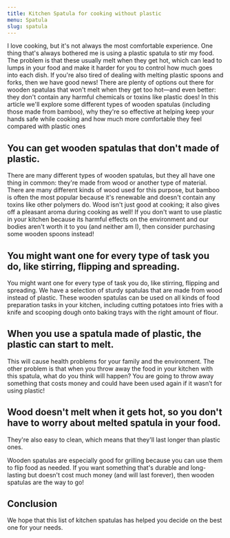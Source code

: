 ```yaml
---
title: Kitchen Spatula for cooking without plastic
menu: Spatula
slug: spatula
---
```

I love cooking, but it's not always the most comfortable experience. One thing that's always bothered me is using a plastic spatula to stir my food. The problem is that these usually melt when they get hot, which can lead to lumps in your food and make it harder for you to control how much goes into each dish. If you're also tired of dealing with melting plastic spoons and forks, then we have good news! There are plenty of options out there for wooden spatulas that won't melt when they get too hot—and even better: they don't contain any harmful chemicals or toxins like plastic does! In this article we'll explore some different types of wooden spatulas (including those made from bamboo), why they're so effective at helping keep your hands safe while cooking and how much more comfortable they feel compared with plastic ones

## You can get wooden spatulas that don't made of plastic.

There are many different types of wooden spatulas, but they all have one thing in common: they're made from wood or another type of material. There are many different kinds of wood used for this purpose, but bamboo is often the most popular because it's renewable and doesn't contain any toxins like other polymers do. Wood isn't just good at cooking; it also gives off a pleasant aroma during cooking as well! If you don't want to use plastic in your kitchen because its harmful effects on the environment and our bodies aren't worth it to you (and neither am I), then consider purchasing some wooden spoons instead!

## You might want one for every type of task you do, like stirring, flipping and spreading.

You might want one for every type of task you do, like stirring, flipping and spreading. We have a selection of sturdy spatulas that are made from wood instead of plastic. These wooden spatulas can be used on all kinds of food preparation tasks in your kitchen, including cutting potatoes into fries with a knife and scooping dough onto baking trays with the right amount of flour.

## When you use a spatula made of plastic, the plastic can start to melt.

This will cause health problems for your family and the environment. The other problem is that when you throw away the food in your kitchen with this spatula, what do you think will happen? You are going to throw away something that costs money and could have been used again if it wasn’t for using plastic!

## Wood doesn't melt when it gets hot, so you don't have to worry about melted spatula in your food.
They're also easy to clean, which means that they'll last longer than plastic ones.

Wooden spatulas are especially good for grilling because you can use them to flip food as needed. If you want something that's durable and long-lasting but doesn't cost much money (and will last forever), then wooden spatulas are the way to go!

## Conclusion

We hope that this list of kitchen spatulas has helped you decide on the best one for your needs. 